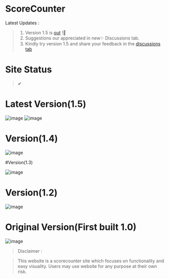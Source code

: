 # ScoreCounter


Latest Updates : 
>1. Version 1.5 is [out](coderustypro.github.io/scorecounter/) !🚀
>2. Suggestions our appreciated in new✨ Discussions tab.
>3. Kindly try version 1.5 and share your feedback in the [discussions tab](https://github.com/CodeRustyPro/ScoreCounter/discussions)

# Site Status 
> ✔
# Latest Version(1.5)
![image](https://user-images.githubusercontent.com/65584840/124254583-d6a0fb00-db46-11eb-943a-727e0f244358.png)
![image](https://user-images.githubusercontent.com/65584840/124254825-18ca3c80-db47-11eb-9e29-64f3cbf93f41.png)


# Version(1.4)

![image](https://user-images.githubusercontent.com/65584840/124099532-40ec6980-da7b-11eb-937d-30feceb6613e.png)

#Version(1.3)
>
![image](https://user-images.githubusercontent.com/65584840/123801445-ebdc1680-d907-11eb-8c50-ad56e68ecace.png)

# Version(1.2)

![image](https://user-images.githubusercontent.com/65584840/123774036-af4df200-d8ea-11eb-9b7c-ee4c5e1fab46.png)
# Original Version(First built 1.0)
![image](https://user-images.githubusercontent.com/65584840/123740671-6e43e680-d8c6-11eb-8040-847a1b0a35ba.png)


>Disclaimer :


>This website is a scorecounter site which focuses on functionality and easy visuality.
>Users may use website for any purpose at their own risk.
